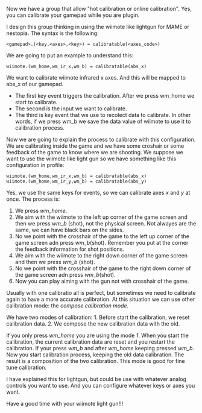 
Now we have a group that allow "hot calibration or online calibration". Yes, you can calibrate your gamepad while you are plugin.

I design this group thinking in using the wiimote like lightgun for MAME or nestopia. The syntax is the following:

```
<gamepad>.(<key,<axes>,<key>) = calibratable(<axes_code>)
```

We are going to put an example to understand this:

```
wiimote.(wm_home,wm_ir_x,wm_b) = calibratable(abs_x)
```

We want to calibrate wiimote infrared x axes. And this will be mapped to abs_x of our gamepad.
 - The first key event triggers the calibration. After we press wm_home we start to calibrate.
 - The second is the input we want to calibrate.
 - The third is key event that we use to recolect data to calibrate. In other words, if we press wm_b we save the data value of wiimote to use it to calibration process.

Now we are going to explain the process to calibrate with this configuration. We are calibrating inside the game and we have some croshair or some feedback of the game to know where we are shooting. 
We suppose we want to use the wiimote like light gun so we have something like this configuration in profile:

```
wiimote.(wm_home,wm_ir_x,wm_b) = calibratable(abs_x)
wiimote.(wm_home,wm_ir_y,wm_b) = calibratable(abs_y)
```
Yes, we use the same keys for events, so we can calibrate axes *x* and *y* at once. The process is:
 1. We press *wm_home*.
 2. We aim with the wiimote to the left up corner of the game screen and then we press *wm_b* (shot), not the physical screen. Not alwayes are the same, we can have black bars on the sides.
 3. No we point with the crosshair of the game to the left up corner of the game screen adn press *wm_b*(shot). Remember you put at the corner the feedback information for shot positions.
 4. We aim with the wiimote to the right down corner of the game screen and then we press *wm_b* (shot).
 5. No we point with the crosshair of the game to the right down corner of the game screen adn press *wm_b*(shot). 
 6. Now you can play aiming with the gun not with crosshair of the game.

Usually with one calibratio all is perfect, but sometimes we need to calibrate again to have a more accurate calibration. At this situation we can use other calibration mode: the *compose calibration mode*.

We have two modes of calibration:
    1. Before start the calibration, we reset calibration data.
    2. We compose the new calibration data with the old.

If you only press *wm_home* you are using the mode *1*. When you start the calibration, the current calibration data are reset and you restart the calibration.
If your press *wm_b* and after *wm_home* keeping pressed *wm_b*. Now you start calibration process, keeping the old data calibration. The result is a composition of the two calibration. This mode is good for fine tune calibration.

I have explained this for lightgun, but could be use with whatever analog controls you want to use. And you can configure whatever keys or axes you want.

Have a good time with your wiimote light gun!!!








